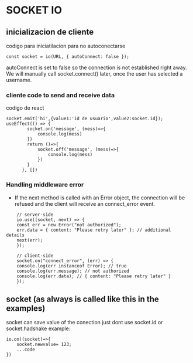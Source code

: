 # SOCKET IO
## inicializacion de cliente
codigo para iniciatilacion para no autoconectarse

`const socket = io(URL, { autoConnect: false });`

autoConnect is set to false so the connection is not established right away. We will manually call socket.connect() later, once the user has selected a username.

### cliente code to send and receive data
codigo de react
```
socket.emit('hi',{value1:'id de usuario',value2:socket.id});
useEffect(() => {
        socket.on('message', (mess)=>{
            console.log(mess)
        })
        return ()=>{
            socket.off('message', (mess)=>{
                console.log(mess)
            })  
        }
      }, [])
```
### Handling middleware error
- If the next method is called with an Error object, the connection will be refused and the client will receive an connect_error event.
```
    // server-side 
    io.use((socket, next) => {
    const err = new Error("not authorized");
    err.data = { content: "Please retry later" }; // additional details
    next(err);
    });

    // client-side 
    socket.on("connect_error", (err) => {
    console.log(err instanceof Error); // true
    console.log(err.message); // not authorized
    console.log(err.data); // { content: "Please retry later" }
    });
```
## socket (as always is called like this in the examples)
socket can save value of the conection just dont use socket.id or socket.hadshake
example:
```
io.on((socket)=>{
    socket.newvalue= 123;
    ...code
})
```
